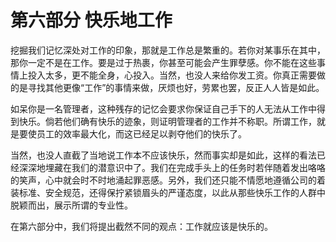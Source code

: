 # 第六部分 快乐地工作

挖掘我们记忆深处对工作的印象，那就是工作总是繁重的。若你对某事乐在其中，那你一定不是在工作。要是过于热裹，你甚至可能会产生罪孽感。你不能在这些事情上投入太多，更不能全身，心投入。当然，也没人来给你发工资。你真正需要做的是寻找其他更像“工作”的事情来做，厌烦也好，劳累也罢，反正人人皆是如此。

如呆你是一名管理者，这种残存的记忆会要求你保证自己手下的人无法从工作中得到快乐。倘若他们确有快乐的迹象，则证明管理者的工作并不称职。所谓工作，就是要使员工的效率最大化，而这已经足以剥夺他们的快乐了。

当然，也没人直截了当地说工作本不应该快乐，然而事实却是如此，这样的看法已经深深地埋藏在我们的潜意识中了。我们在完成手头上的任务时若伴随着发出咯咯的笑声，心中就会时不时地涌起罪恶感。另外，我们还只能不情愿地遵循公司的着装标准、安全规范，还得保拧紧锁眉头的严谨态度，以此从那些快乐工作的人群中脱颖而出，展示所谓的专业性。

在第六部分中，我们将提出截然不同的观点：工作就应该是快乐的。
